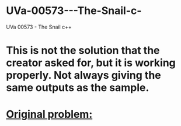 # UVa-00573---The-Snail-c-
UVa 00573 - The Snail  c++

# This is not the solution that the creator asked for, but it is working properly. Not always giving the same outputs as the sample.
# [Original problem:](https://onlinejudge.org/index.php?option=onlinejudge&page=show_problem&problem=514)

